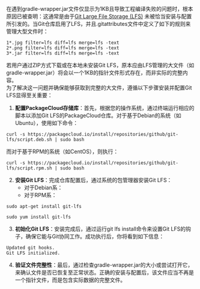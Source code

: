 
在遇到gradle-wrapper.jar文件仅显示为1KB且导致工程编译失败的问题时，根本原因已被查明：这通常是由于[Git Large File Storage (LFS)](https://docs.github.com/zh/repositories/working-with-files/managing-large-files/about-git-large-file-storage) 未被恰当安装与配置所引发的。当Git仓库启用了LFS，并且.gitattributes文件中定义了如下的规则来管理大型文件时：
```
1*.jpg filter=lfs diff=lfs merge=lfs -text
2*.png filter=lfs diff=lfs merge=lfs -text
3*.jar filter=lfs diff=lfs merge=lfs -text
```
若用户通过ZIP方式下载或在本地未安装Git LFS，原本应由LFS管理的大文件（如gradle-wrapper.jar）将会以一个1KB的指针文件形式存在，而非实际的完整内容。<br />为了解决这一问题并确保能够获取到完整的大文件，遵循以下步骤安装并配置Git LFS显得至关重要：

1. **配置PackageCloud存储库**：首先，根据您的操作系统，通过终端运行相应的脚本以添加Git LFS的PackageCloud仓库。对于基于Debian的系统（如Ubuntu），使用如下命令：
```
curl -s https://packagecloud.io/install/repositories/github/git-lfs/script.deb.sh | sudo bash
```
而对于基于RPM的系统（如CentOS），则执行：
```
curl -s https://packagecloud.io/install/repositories/github/git-lfs/script.rpm.sh | sudo bash
```

2. **安装Git LFS**：完成仓库配置后，通过系统的包管理器安装Git LFS：
   - 对于Debian系：
   - 对于RPM系：
```
sudo apt-get install git-lfs
```
```
sudo yum install git-lfs
```

3. **初始化Git LFS**：安装完成后，通过运行git lfs install命令来设置Git LFS的钩子，确保它能与Git协同工作。成功执行后，你将看到如下信息：
```
Updated git hooks.
Git LFS initialized.
```

4. **验证文件完整性**：最后，通过检查gradle-wrapper.jar的大小或尝试打开它，来确认文件是否已恢复至正常状态。正确的安装与配置后，该文件应当不再是一个指针文件，而是包含实际数据的完整文件。
